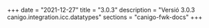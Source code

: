 +++
date        = "2021-12-27"
title       = "3.0.3"
description = "Versió 3.0.3 canigo.integration.icc.datatypes"
sections    = "canigo-fwk-docs"
+++
